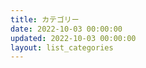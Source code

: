 ```yaml
---
title: カテゴリー
date: 2022-10-03 00:00:00
updated: 2022-10-03 00:00:00
layout: list_categories
---
```



